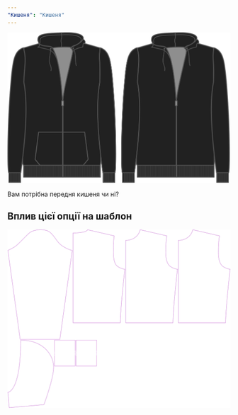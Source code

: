 ```yaml
---
"Кишеня": "Кишеня"
---
```


![Цей параметр визначає, чи потрібно вмикати передню кишеню підсумка](./pocket.svg)

Вам потрібна передня кишеня чи ні?

## Вплив цієї опції на шаблон

![На цьому зображенні показано вплив цієї опції шляхом накладання декількох варіантів, які мають різне значення для цієї опції](huey_pocket_sample.svg "Вплив цієї опції на шаблон")
